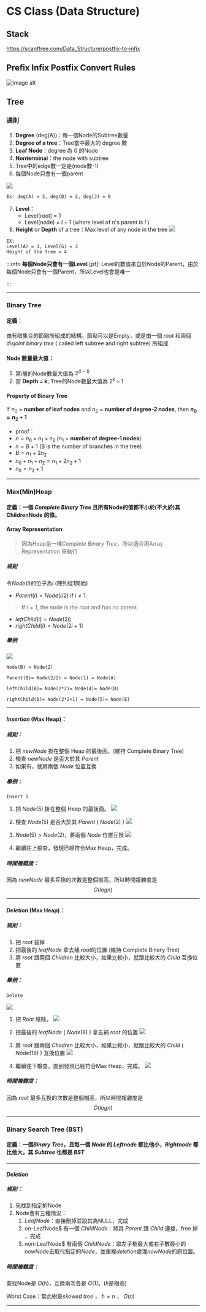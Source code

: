 # CS Class (Data Structure)

## Stack
https://scanftree.com/Data_Structure/postfix-to-infix

## Prefix Infix Postfix Convert Rules
![image alt](https://i.imgur.com/8yCDHlW.jpg)

## Tree
### 通則
1. **Degree** (deg(A))：每一個Node的Subtree數量 
2. **Degree of a tree**：Tree當中最大的 degree 數
3. **Leaf Node**：degree 為 0 的Node
4. **Nonterminal**：the node with subtree
5. Tree中的edge數一定是(node數-1)
6. 每個Node只會有一個parent

![](https://i.imgur.com/F31ol16.png)
```
Ex: deg(A) = 3, deg(D) = 2, deg(J) = 0
```


7. **Level**：
    * Level(root) = 1
    * Level(node) = $l$ + 1 (where level of n's parent is $l$ )
8. **Height** or **Depth** of a tree：Max level of any node in the tree
![](https://i.imgur.com/4w2GZgP.png)
``` 
EX: 
Level(A) = 1, Level(G) = 3
Height of the tree = 4
```

:::info
**每個Node只會有一個Level**
[pf]: Level的數值來自於Node的Parent，由於每個Node只會有一個Parent，所以Level也會是唯一

:::

---


### **Binary Tree**

#### 定義：

由有限集合的節點所組成的結構。節點可以是Empty，或是由一個 $root$ 和兩個 $disjoint$ $binary$ $tree$ ( called left subtree and right subtree) 所組成



#### Node 數量最大值：
1. 第$i$層的Node數最大值為 $2^{(i-1)}$
2. 當 **Depth = k**, Tree的Node數最大值為 $2^k-1$



#### Property of Binary Tree

If $n_0$ = **number of leaf nodes** and $n_2$ = **number of degree-2 nodes**, then **$n_0 = n_2+1$**

- proof：
- $n = n_0 + n_1 +n_2$ ($n_1$ = **number of degree-1 nodes**)
- $n = B+1$ (B is the number of branches in the tree)
- $B = n_1 +2n_2$
- $n_0 + n_1 +n_2 = n_1 +2n_2+1$
- $n_0 = n_2+1$

---
### **Max(Min)Heap** 

#### 定義：一個 *Complete Binary Tree* 且所有Node的值都不小於(不大於)其ChildrenNode 的值。

#### Array Representation
>因為Heap是一棵*Complete Binary Tree*，所以適合用Array Representation 來執行


##### 規則
令$Node(i)$的位子為$i$ (陣列從$1$開始)
- $Parent(i) = Node(i/2)$ if $i \neq 1$.
> If $i = 1$, the node is the root and has no parent.
- $leftChild(i) = Node(2i)$
- $rightChild(i) = Node(2i+1)$

##### 舉例
![](https://i.imgur.com/AjOosWq.png)
```
Node(B) = Node(2)

Parent(B)= Node(2/2) = Node(1) = Node(A)

leftChild(B)= Node(2*2)= Node(4)= Node(D)

rightChild(B)= Node(2*2+1) = Node(5)= Node(E)
```
---
#### $Insertion$ (Max Heap)：
##### 規則：
1. 把 $newNode$ 掛在整個 Heap 的最後面。(維持 Complete Binary Tree)
2. 檢查 $newNode$ 是否大於其 $Parent$
3. 如果有，就將兩個 $Node$ 位置互換

##### 舉例：
```Insert 5```
1. 把 $Node(5)$ 掛在整個 Heap 的最後面。
![](https://i.imgur.com/JJp1mZG.png)

2. 檢查 $Node(5)$ 是否大於其 $Parent$ ( $Node(2)$ )
![](https://i.imgur.com/hYUPVu6.png)

3. $Node(5) > Node(2)$，將兩個 $Node$ 位置互換
![](https://i.imgur.com/drV7uw1.png)

4. 繼續往上檢查，發現已經符合Max Heap，完成。





##### 時間複雜度：
因為 $newNode$ 最多互換的次數是整個樹高，所以時間複雜度是$$O(logn)$$

---
#### $Deletion$ (Max Heap)：
##### 規則：
1. 把 $root$ 拔掉
2. 把最後的 $leafNode$ 拿去補 $root$的位置 (維持 Complete Binary Tree)
3. 將 $root$ 跟兩個 $Children$ 比較大小，如果比較小，就跟比較大的 $Child$ 互換位置

##### 舉例：
```Delete```

![](https://i.imgur.com/hENeAFj.png)
1. 把 $Root$ 移除。
![](https://i.imgur.com/KtC9aQW.png)


2. 把最後的 $leafNode$ ( $Node(8)$ ) 拿去補 $root$ 的位置 
![](https://i.imgur.com/U5CeWIX.png)


3. 將 $root$ 跟兩個 $Children$ 比較大小，如果比較小，就跟比較大的 $Child$ ( $Node(16)$ ) 互換位置
![](https://i.imgur.com/dQmLPaU.png)


4. 繼續往下檢查，直到發現已經符合Max Heap，完成。
![](https://i.imgur.com/cXzYunW.png)




##### 時間複雜度：
因為 $root$ 最多互換的次數是整個樹高，所以時間複雜度是$$O(logn)$$

---
### Binary Search Tree (BST)
#### 定義：一個$Binary$ $Tree$，且每一個 $Node$ 的 $Leftnode$ 都比他小，$Rightnode$ 都比他大。其 $Subtree$ 也都是 $BST$
---
#### $Deletion$
##### 規則：
1. 先找到指定的Node
2. Node會有三種情況：
    1. $LeafNode$：直接刪掉並設其為NULL，完成
    2. on-LeafNode$ 有一個 $ChildNode$：將其 $Parent$ 跟 $Child$ 連接，free 掉 ，完成
    3. non-LeafNode$ 有兩個 $ChildNode$：取左子樹最大或右子數最小的$nowNode$去取代指定的$Node$，並重複$deletion$處理$nowNode$的原位置。
##### 時間複雜度：
查找Node是 $O(h)$，互換兩次各是 $O(1)$。($h$是樹高)

Worst Case：當此樹是$skewed$ $tree$ ， $h = n$ ， $O(n)$

---




















